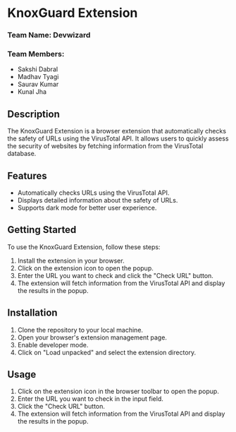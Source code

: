 # KnoxGuard Extension

### Team Name: Devwizard

### Team Members:
- Sakshi Dabral
- Madhav Tyagi
- Saurav Kumar
- Kunal Jha

## Description

The KnoxGuard Extension is a browser extension that automatically checks the safety of URLs using the VirusTotal API. It allows users to quickly assess the security of websites by fetching information from the VirusTotal database.

## Features

- Automatically checks URLs using the VirusTotal API.
- Displays detailed information about the safety of URLs.
- Supports dark mode for better user experience.

## Getting Started

To use the KnoxGuard Extension, follow these steps:

1. Install the extension in your browser.
2. Click on the extension icon to open the popup.
3. Enter the URL you want to check and click the "Check URL" button.
4. The extension will fetch information from the VirusTotal API and display the results in the popup.

## Installation

1. Clone the repository to your local machine.
2. Open your browser's extension management page.
3. Enable developer mode.
4. Click on "Load unpacked" and select the extension directory.

## Usage

1. Click on the extension icon in the browser toolbar to open the popup.
2. Enter the URL you want to check in the input field.
3. Click the "Check URL" button.
4. The extension will fetch information from the VirusTotal API and display the results in the popup.
